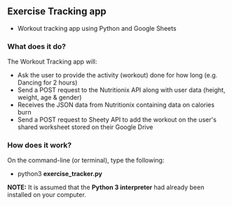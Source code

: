 ## Exercise Tracking app 
* Workout tracking app using Python and Google Sheets

### What does it do?
The Workout Tracking app will:
* Ask the user to provide the activity (workout) done for how long (e.g. Dancing for 2 hours)
* Send a POST request to the Nutritionix API along with user data (height, weight, age & gender)
* Receives the JSON data from Nutritionix containing data on calories burn
* Send a POST request to Sheety API to add the workout on the user's shared worksheet stored on their Google Drive

### How does it work?
On the command-line (or terminal), type the following:<br>
* python3 <b>exercise_tracker.py</b>

<b>NOTE:</b> It is assumed that the <b>Python 3 interpreter</b> had already been installed on your computer.
